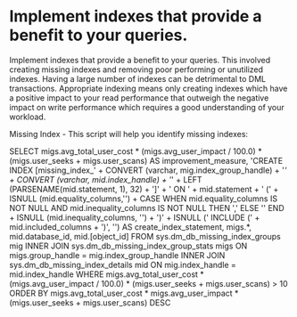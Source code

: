 # Implement indexes that provide a benefit to your queries.
Implement indexes that provide a benefit to your queries.
This involved creating missing indexes and removing poor performing or unutilized indexes. 
Having a large number of indexes can be detrimental to DML transactions. Appropriate indexing means only creating indexes which have a positive impact to your read performance that outweigh the negative impact on write performance which requires a good understanding of your workload.

Missing Index - This script will help you identify missing indexes:

SELECT
	migs.avg_total_user_cost * (migs.avg_user_impact / 100.0) * (migs.user_seeks + migs.user_scans) AS improvement_measure,
	'CREATE INDEX [missing_index_' + CONVERT (varchar, mig.index_group_handle) + '_' + CONVERT (varchar, mid.index_handle)
	+ '_' + LEFT (PARSENAME(mid.statement, 1), 32) + ']'
	+ ' ON ' + mid.statement
	+ ' (' + ISNULL (mid.equality_columns,'')
    + CASE WHEN mid.equality_columns IS NOT NULL AND mid.inequality_columns IS NOT NULL THEN ',' ELSE '' END
    + ISNULL (mid.inequality_columns, '')
	+ ')'
	+ ISNULL (' INCLUDE (' + mid.included_columns + ')', '') AS create_index_statement,
	migs.*, mid.database_id, mid.[object_id]
FROM
	sys.dm_db_missing_index_groups mig
	INNER JOIN sys.dm_db_missing_index_group_stats migs ON migs.group_handle = mig.index_group_handle
	INNER JOIN sys.dm_db_missing_index_details mid ON mig.index_handle = mid.index_handle
WHERE
	migs.avg_total_user_cost * (migs.avg_user_impact / 100.0) * (migs.user_seeks + migs.user_scans) > 10
ORDER BY
	migs.avg_total_user_cost * migs.avg_user_impact * (migs.user_seeks + migs.user_scans) DESC
